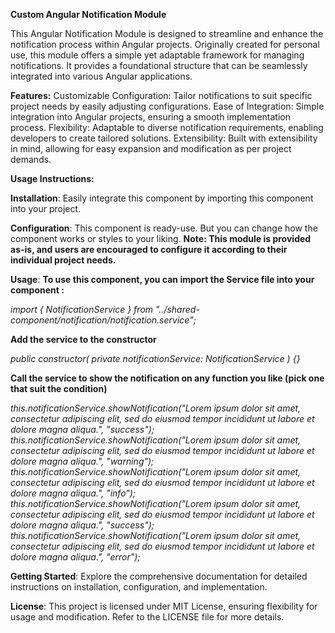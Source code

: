 **Custom Angular Notification Module**

This Angular Notification Module is designed to streamline and enhance the notification process within Angular projects. Originally created for personal use, this module offers a simple yet adaptable framework for managing notifications. It provides a foundational structure that can be seamlessly integrated into various Angular applications.


**Features:**
Customizable Configuration: Tailor notifications to suit specific project needs by easily adjusting configurations.
Ease of Integration: Simple integration into Angular projects, ensuring a smooth implementation process.
Flexibility: Adaptable to diverse notification requirements, enabling developers to create tailored solutions.
Extensibility: Built with extensibility in mind, allowing for easy expansion and modification as per project demands.


**Usage Instructions:**

**Installation**: Easily integrate this component by importing this component into your project.

**Configuration**: This component is ready-use. But you can change how the component works or styles to your liking.
**Note: This module is provided as-is, and users are encouraged to configure it according to their individual project needs.**

**Usage**:
**To use this component, you can import the Service file into your component :**

_import { NotificationService } from "../shared-component/notification/notification.service";_

**Add the service to the constructor**

_public constructor(
  private notificationService: NotificationService
) {}_

**Call the service to show the notification on any function you like (pick one that suit the condition)**

_this.notificationService.showNotification("Lorem ipsum dolor sit amet, consectetur adipiscing elit, sed do eiusmod tempor incididunt ut labore et dolore magna aliqua.", "success");_
_this.notificationService.showNotification("Lorem ipsum dolor sit amet, consectetur adipiscing elit, sed do eiusmod tempor incididunt ut labore et dolore magna aliqua.", "warning");_
_this.notificationService.showNotification("Lorem ipsum dolor sit amet, consectetur adipiscing elit, sed do eiusmod tempor incididunt ut labore et dolore magna aliqua.", "info");_
_this.notificationService.showNotification("Lorem ipsum dolor sit amet, consectetur adipiscing elit, sed do eiusmod tempor incididunt ut labore et dolore magna aliqua.", "success");_
_this.notificationService.showNotification("Lorem ipsum dolor sit amet, consectetur adipiscing elit, sed do eiusmod tempor incididunt ut labore et dolore magna aliqua.", "error");_


**Getting Started**:
Explore the comprehensive documentation for detailed instructions on installation, configuration, and implementation.


**License**:
This project is licensed under MIT License, ensuring flexibility for usage and modification. Refer to the LICENSE file for more details.
